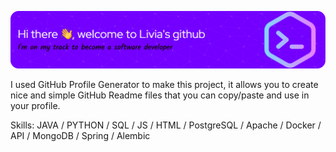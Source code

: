 ![Header](./github-header-image.png)

I used GitHub Profile Generator to make this project, it allows you to create nice and simple GitHub Readme files that you can copy/paste and use in your profile.

Skills: JAVA / PYTHON / SQL / JS / HTML / PostgreSQL / Apache / Docker / API / MongoDB / Spring / Alembic






<!--[![Anurag's GitHub stats](https://github-readme-stats.vercel.app/api?username=livia-1212)](https://github.com/anuraghazra/github-readme-stats)-->

